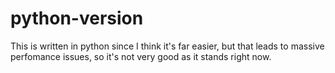 # python-version

This is written in python since I think it's far easier, but that leads to massive perfomance issues, so it's not very good as it stands right now.
